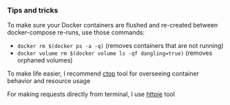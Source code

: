### Tips and tricks

To make sure your Docker containers are flushed and re-created between docker-compose re-runs, use those commands:
- `docker rm $(docker ps -a -q)` (removes containers that are not running)
- `docker volume rm $(docker volume ls -qf dangling=true)` (removes orphaned volumes)

To make life easier, I recommend [ctop](https://ctop.sh/) tool for overseeing container behavior and resource usage

For making requests directly from terminal, I use [httpie](https://httpie.org/) tool
